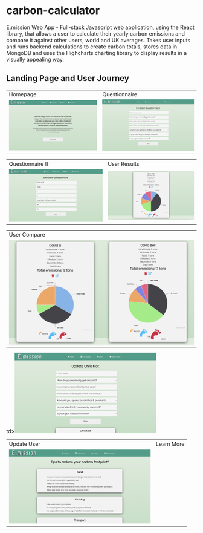 # carbon-calculator
E.mission Web App - Full-stack Javascript web application, using the React library, that allows a user to calculate their yearly carbon emissions and compare it against other users, world and UK averages. Takes user inputs and runs backend calculations to create carbon totals, stores data in MongoDB and uses the Highcharts charting library to display results in a visually appealing way. 

## Landing Page and User Journey

<table>
  <tr>
    <td>Homepage</td>
     <td>Questionnaire</td>
  </tr>
  <tr>
    <td><img src="images/homepage.jpg" width="375px" ></td>
    <td><img src="images/questionnaire.jpg" width="375px" ></td>
    </tr>
 </table>
 <table>
  <tr>
    <td>Questionnaire II</td>
     <td>User Results</td>
  </tr>
  <tr>
    <td><img src="images/questionnaire2.jpg" width="375px" ></td>
    <td><img src="images/usercard.jpg" width="375px" ></td>
    </tr>
 </table>
 <table>
  <tr>
    <td>User Compare</td>
  </tr>
  <tr>
    <td><img src="images/usercompare.jpg" width="500px" ></td>
   </tr>
 </table>
 <table>
  <tr>
    <td>Update User</td>
     <td>Learn More</td>
  </tr>
  <tr>
    td><img src="images/updateuser.jpg" width="375px" ></td>
    <td><img src="images/learnmore.jpg" width="375px" ></td>
    </tr>
 </table>
 

